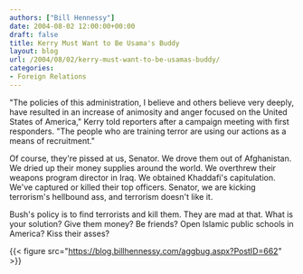 ```yaml
---
authors: ["Bill Hennessy"]
date: 2004-08-02 12:00:00+00:00
draft: false
title: Kerry Must Want to Be Usama's Buddy
layout: blog
url: /2004/08/02/kerry-must-want-to-be-usamas-buddy/
categories:
- Foreign Relations
---
```


"The policies of this administration, I believe and others believe very deeply, have resulted in an increase of animosity and anger focused on the United States of America," Kerry told reporters after a campaign meeting with first responders. "The people who are training terror are using our actions as a means of recruitment."  
  
Of course, they're pissed at us, Senator.  We drove them out of Afghanistan.  We dried up their money supplies around the world.  We overthrew their weapons program director in Iraq.  We obtained Khaddafi's capitulation.  We've captured or killed their top officers.  Senator, we are kicking terrorism's hellbound ass, and terrorism doesn't like it.    
  
Bush's policy is to find terrorists and kill them.  They are mad at that.  What is your solution?  Give them money?  Be friends?  Open Islamic public schools in America?  Kiss their asses?    
  
  
  
{{< figure src="https://blog.billhennessy.com/aggbug.aspx?PostID=662" >}}

